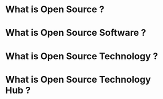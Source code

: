 # What is Open Source ?


# What is Open Source Software ?


# What is Open Source Technology ?


# What is Open Source Technology Hub ?
